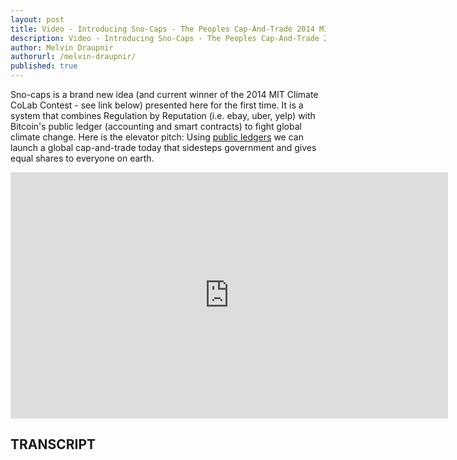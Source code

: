```yaml
---
layout: post
title: Video - Introducing Sno-Caps - The Peoples Cap-And-Trade 2014 MIT Award Winner
description: Video - Introducing Sno-Caps - The Peoples Cap-And-Trade 2014 MIT Award Winner
author: Melvin Draupnir
authorurl: /melvin-draupnir/
published: true
---
```


<p>Sno-caps is a brand new idea (and current winner of the 2014 MIT Climate CoLab Contest - see link below) presented here for the first time. It is a system that combines Regulation by Reputation (i.e. ebay, uber, yelp) with Bitcoin's public ledger (accounting and smart contracts) to fight global climate change. Here is the elevator pitch: Using <a href="/bitcoin-ledger-wallet-review/">public ledgers</a> we can launch a global cap-and-trade today that sidesteps government and gives equal shares to everyone on earth.</p>

<center><iframe width="700" height="394" src="https://www.youtube.com/embed/fCtf9eumuhU?list=PLzctEq7iZD-7-DgJM604zsndMapn9ff6q" frameborder="0" allowfullscreen></iframe></center>

<h2>TRANSCRIPT</h2>

